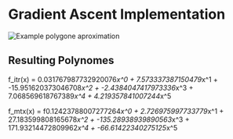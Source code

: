 # Gradient Ascent Implementation

![Example polygone aproximation](./example.png)

## Resulting Polynomes


f_itr(x) = 0.031767987732920076*x^0 + 7.573337387150479*x^1 + -15.951620373046708*x^2 + -2.4384047417973336*x^3 + 7.068569618767389*x^4 + 4.219357841007244*x^5

f_mtx(x) = f0.12423788007277264*x^0 + 2.726975997733779*x^1 + 27.183599808165678*x^2 + -135.28938939890563*x^3 + 171.93214472809962*x^4 + -66.61422340275125*x^5